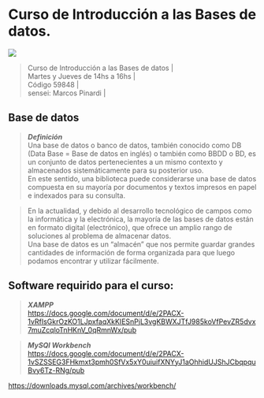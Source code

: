 # Curso de Introducción a las Bases de datos.

<img src="https://img.shields.io/badge/MySQL-4D9EB1?style=for-the-badge&logo=mysql&logoColor=white">

> Curso de Introducción a las Bases de datos |    
> Martes y Jueves de 14hs a 16hs |    
> Código 59848 |    
> sensei: Marcos Pinardi |

## Base de datos

> ***Definición***  
> Una base de datos o banco de datos, también conocido como DB (Data Base = Base de datos en inglés) o también como BBDD o BD, es un conjunto de datos pertenecientes a un mismo contexto y almacenados sistemáticamente para su posterior uso.  
> En este sentido, una biblioteca puede considerarse una base de datos compuesta en su mayoría por documentos y textos impresos en papel e indexados para su consulta.  

> En la actualidad, y debido al desarrollo tecnológico de campos como la informática y la electrónica, la mayoría de las bases de datos están en formato digital (electrónico), que ofrece un amplio rango de soluciones al problema de almacenar datos.  
> Una base de datos es un “almacén” que nos permite guardar grandes cantidades de información de forma organizada para que luego podamos encontrar y utilizar fácilmente.  

## Software requirido para el curso: 

> ***XAMPP***  
https://docs.google.com/document/d/e/2PACX-1vRfIsGkrOzKO1LJpxfaqXkKIESnPjL3vgKBWXJTfJ985koVfPevZR5dvx7muZcqloTnHKnV_0qRmnWx/pub  

> ***MySQl Workbench***  
https://docs.google.com/document/d/e/2PACX-1vSZSSEG3FHkmxt3pmh0SfVx5xY0uiuifXNYyJ1aOhhidUJShJCbqpquBvy6Tz-RNg/pub  

https://downloads.mysql.com/archives/workbench/  
